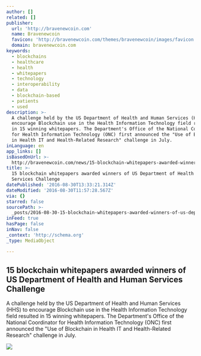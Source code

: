 ```yaml
---
author: []
related: []
publisher:
  url: 'http://bravenewcoin.com'
  name: Bravenewcoin
  favicon: 'http://bravenewcoin.com/themes/bravenewcoin/images/favicon.ico'
  domain: bravenewcoin.com
keywords:
  - blockchains
  - healthcare
  - health
  - whitepapers
  - technology
  - interoperability
  - data
  - blockchain-based
  - patients
  - used
description: >-
  A challenge held by the US Department of Health and Human Services (HHS) to
  encourage Blockchain use in the Health Information Technology field resulted
  in 15 winning whitepapers. The Department's Office of the National Coordinator
  for Health Information Technology (ONC) first announced the "Use of Blockchain
  in Health IT and Health-Related Research" challenge in July.
inLanguage: en
app_links: []
isBasedOnUrl: >-
  http://bravenewcoin.com/news/15-blockchain-whitepapers-awarded-winners-of-us-department-of-health-and-human-services-challenge/
title: >-
  15 blockchain whitepapers awarded winners of US Department of Health and Human
  Services Challenge
datePublished: '2016-08-30T13:33:21.314Z'
dateModified: '2016-08-30T11:57:28.567Z'
via: {}
starred: false
sourcePath: >-
  _posts/2016-08-30-15-blockchain-whitepapers-awarded-winners-of-us-department-o.md
inFeed: true
hasPage: false
inNav: false
_context: 'http://schema.org'
_type: MediaObject

---
```

<article style=""><h1>15 blockchain whitepapers awarded winners of US Department of Health and Human Services Challenge</h1><p>A challenge held by the US Department of Health and Human Services (HHS) to encourage Blockchain use in the Health Information Technology field resulted in 15 winning whitepapers. The Department's Office of the National Coordinator for Health Information Technology (ONC) first announced the "Use of Blockchain in Health IT and Health-Related Research" challenge in July.</p><img src="http://bravenewcoin.com/assets/Uploads/_resampled/CroppedImage400400-US-Department-of-Health-and-Human-Services-Challenge-aug-2016.jpeg" /></article>